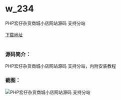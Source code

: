 # w_234
PHP宏仔杂货商城小店网站源码 支持分站
<br/></br>
[下载地址](https://www.uuid2.com/234.html "下载地址")
<br/></br>
<h3>源码简介：</h3>
<p>PHP宏仔杂货商城小店网站源码 支持分站，内附安装教程<p>
<h3>截图：</h3>
<img src="https://www.uuid2.com/wp-content/uploads/img/202105/9be2f6d916.jpg" alt="PHP宏仔杂货商城小店网站源码 支持分站">
